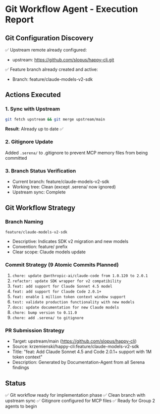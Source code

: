 # Git Workflow Agent - Execution Report

## Git Configuration Discovery
✅ Upstream remote already configured:
- upstream: https://github.com/slopus/happy-cli.git

✅ Feature branch already created and active:
- Branch: feature/claude-models-v2-sdk

## Actions Executed

### 1. Sync with Upstream
```bash
git fetch upstream && git merge upstream/main
```
**Result**: Already up to date ✅

### 2. Gitignore Update
Added `.serena/` to .gitignore to prevent MCP memory files from being committed

### 3. Branch Status Verification
- Current branch: feature/claude-models-v2-sdk
- Working tree: Clean (except .serena/ now ignored)
- Upstream sync: Complete

## Git Workflow Strategy

### Branch Naming
`feature/claude-models-v2-sdk`
- Descriptive: Indicates SDK v2 migration and new models
- Convention: feature/ prefix
- Clear scope: Claude models update

### Commit Strategy (9 Atomic Commits Planned)
1. `chore: update @anthropic-ai/claude-code from 1.0.120 to 2.0.1`
2. `refactor: update SDK wrapper for v2 compatibility`
3. `feat: add support for Claude Sonnet 4.5 model`
4. `feat: add support for Claude Code 2.0.1+`
5. `feat: enable 1 million token context window support`
6. `test: validate production functionality with new models`
7. `docs: update documentation for new Claude models`
8. `chore: bump version to 0.11.0`
9. `chore: add .serena/ to gitignore`

### PR Submission Strategy
- Target: upstream/main (https://github.com/slopus/happy-cli)
- Source: krzemienski/happy-cli:feature/claude-models-v2-sdk
- Title: "feat: Add Claude Sonnet 4.5 and Code 2.0.1+ support with 1M token context"
- Description: Generated by Documentation-Agent from all Serena findings

## Status
✅ Git workflow ready for implementation phase
✅ Clean branch with upstream sync
✅ Gitignore configured for MCP files
✅ Ready for Group 2 agents to begin
